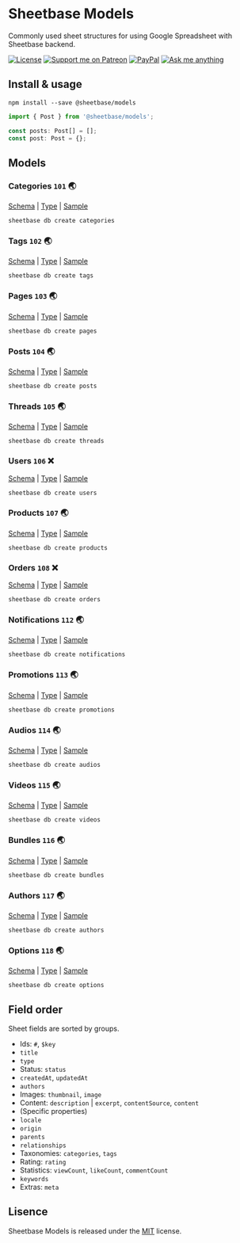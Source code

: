 # Sheetbase Models

Commonly used sheet structures for using Google Spreadsheet with Sheetbase backend.

<!-- <block:header> -->

[![License][license_badge]][license_url] [![Support me on Patreon][patreon_badge]][patreon_url] [![PayPal][paypal_donate_badge]][paypal_donate_url] [![Ask me anything][ask_me_badge]][ask_me_url]

<!-- </block:header> -->

## Install & usage

`npm install --save @sheetbase/models`

```ts
import { Post } from '@sheetbase/models';

const posts: Post[] = [];
const post: Post = {};

```

## Models

### Categories `101` :earth_asia:

[Schema](https://github.com/sheetbase/models/blob/master/models/categories.json) | [Type](https://github.com/sheetbase/models/blob/master/src/category.ts) | [Sample](https://github.com/sheetbase/models/blob/master/data/categories.json)

`sheetbase db create categories`

### Tags `102` :earth_asia:

[Schema](https://github.com/sheetbase/models/blob/master/models/tags.json) | [Type](https://github.com/sheetbase/models/blob/master/src/tag.ts) | [Sample](https://github.com/sheetbase/models/blob/master/data/tags.json)

`sheetbase db create tags`

### Pages `103` :earth_asia:

[Schema](https://github.com/sheetbase/models/blob/master/models/pages.json) | [Type](https://github.com/sheetbase/models/blob/master/src/page.ts) | [Sample](https://github.com/sheetbase/models/blob/master/data/pages.json)

`sheetbase db create pages`

### Posts `104` :earth_asia:

[Schema](https://github.com/sheetbase/models/blob/master/models/posts.json) | [Type](https://github.com/sheetbase/models/blob/master/src/post.ts) | [Sample](https://github.com/sheetbase/models/blob/master/data/posts.json)

`sheetbase db create posts`

### Threads `105` :earth_asia:

[Schema](https://github.com/sheetbase/models/blob/master/models/threads.json) | [Type](https://github.com/sheetbase/models/blob/master/src/thread.ts) | [Sample](https://github.com/sheetbase/models/blob/master/data/threads.json)

`sheetbase db create threads`

### Users `106` :x:

[Schema](https://github.com/sheetbase/models/blob/master/models/users.json) | [Type](https://github.com/sheetbase/models/blob/master/src/user.ts) | [Sample](https://github.com/sheetbase/models/blob/master/data/users.json)

`sheetbase db create users`

### Products `107` :earth_asia:

[Schema](https://github.com/sheetbase/models/blob/master/models/products.json) | [Type](https://github.com/sheetbase/models/blob/master/src/product.ts) | [Sample](https://github.com/sheetbase/models/blob/master/data/products.json)

`sheetbase db create products`

### Orders `108` :x:

[Schema](https://github.com/sheetbase/models/blob/master/models/orders.json) | [Type](https://github.com/sheetbase/models/blob/master/src/order.ts) | [Sample](https://github.com/sheetbase/models/blob/master/data/orders.json)

`sheetbase db create orders`

### Notifications `112` :earth_asia:

[Schema](https://github.com/sheetbase/models/blob/master/models/notifications.json) | [Type](https://github.com/sheetbase/models/blob/master/src/notification.ts) | [Sample](https://github.com/sheetbase/models/blob/master/data/notifications.json)

`sheetbase db create notifications`

### Promotions `113` :earth_asia:

[Schema](https://github.com/sheetbase/models/blob/master/models/promotions.json) | [Type](https://github.com/sheetbase/models/blob/master/src/promotion.ts) | [Sample](https://github.com/sheetbase/models/blob/master/data/promotions.json)

`sheetbase db create promotions`

### Audios `114` :earth_asia:

[Schema](https://github.com/sheetbase/models/blob/master/models/audios.json) | [Type](https://github.com/sheetbase/models/blob/master/src/audio.ts) | [Sample](https://github.com/sheetbase/models/blob/master/data/audios.json)

`sheetbase db create audios`

### Videos `115` :earth_asia:

[Schema](https://github.com/sheetbase/models/blob/master/models/videos.json) | [Type](https://github.com/sheetbase/models/blob/master/src/video.ts) | [Sample](https://github.com/sheetbase/models/blob/master/data/videos.json)

`sheetbase db create videos`

### Bundles `116` :earth_asia:

[Schema](https://github.com/sheetbase/models/blob/master/models/bundles.json) | [Type](https://github.com/sheetbase/models/blob/master/src/bundle.ts) | [Sample](https://github.com/sheetbase/models/blob/master/data/bundles.json)

`sheetbase db create bundles`

### Authors `117` :earth_asia:

[Schema](https://github.com/sheetbase/models/blob/master/models/authors.json) | [Type](https://github.com/sheetbase/models/blob/master/src/author.ts) | [Sample](https://github.com/sheetbase/models/blob/master/data/authors.json)

`sheetbase db create authors`

### Options `118` :earth_asia:

[Schema](https://github.com/sheetbase/models/blob/master/models/options.json) | [Type](https://github.com/sheetbase/models/blob/master/src/option.ts) | [Sample](https://github.com/sheetbase/models/blob/master/data/options.json)

`sheetbase db create options`

## Field order

Sheet fields are sorted by groups.

- Ids: `#`, `$key`
- `title`
- `type`
- Status: `status`
- `createdAt`, `updatedAt`
- `authors`
- Images: `thumbnail`, `image`
- Content: `description` | `excerpt`, `contentSource`, `content`
- (Specific properties)
- `locale`
- `origin`
- `parents`
- `relationships`
- Taxonomies: `categories`, `tags`
- Rating: `rating`
- Statistics: `viewCount`, `likeCount`, `commentCount`
- `keywords`
- Extras: `meta`

## Lisence

Sheetbase Models is released under the [MIT](https://github.com/sheetbase/models/blob/master/LICENSE) license.

<!-- <block:footer> -->

[license_badge]: https://img.shields.io/github/license/mashape/apistatus.svg
[license_url]: https://github.com/sheetbase/models/blob/master/LICENSE
[patreon_badge]: https://lamnhan.github.io/assets/images/badges/patreon.svg
[patreon_url]: https://www.patreon.com/lamnhan
[paypal_donate_badge]: https://lamnhan.github.io/assets/images/badges/paypal_donate.svg
[paypal_donate_url]: https://www.paypal.me/lamnhan
[ask_me_badge]: https://img.shields.io/badge/ask/me-anything-1abc9c.svg
[ask_me_url]: https://m.me/sheetbase

<!-- </block:footer> -->